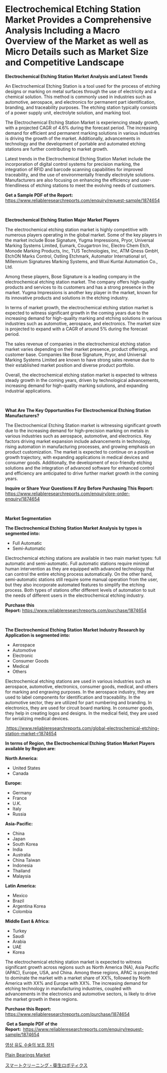 <p><h1>Electrochemical Etching Station Market Provides a Comprehensive Analysis Including a Macro Overview of the Market as well as Micro Details such as Market Size and Competitive Landscape</h1></p><p><strong>Electrochemical Etching Station Market Analysis and Latest Trends</strong></p>
<p><p>An Electrochemical Etching Station is a tool used for the process of etching designs or marking on metal surfaces through the use of electricity and a chemical solution. This method is commonly used in industries such as automotive, aerospace, and electronics for permanent part identification, branding, and traceability purposes. The etching station typically consists of a power supply unit, electrolyte solution, and marking tool.</p><p>The Electrochemical Etching Station Market is experiencing steady growth, with a projected CAGR of 4.6% during the forecast period. The increasing demand for efficient and permanent marking solutions in various industries is driving the growth of the market. Additionally, advancements in technology and the development of portable and automated etching stations are further contributing to market growth.</p><p>Latest trends in the Electrochemical Etching Station Market include the incorporation of digital control systems for precision marking, the integration of RFID and barcode scanning capabilities for improved traceability, and the use of environmentally friendly electrolyte solutions. Manufacturers are also focusing on enhancing the efficiency and user-friendliness of etching stations to meet the evolving needs of customers.</p></p>
<p><strong>Get a Sample PDF of the Report:&nbsp;</strong> <a href="https://www.reliableresearchreports.com/enquiry/request-sample/1874654">https://www.reliableresearchreports.com/enquiry/request-sample/1874654</a></p>
<p>&nbsp;</p>
<p><strong>Electrochemical Etching Station Major Market Players</strong></p>
<p><p>The electrochemical etching station market is highly competitive with numerous players operating in the global market. Some of the key players in the market include Bose Signature, Yugma Impressions, Pryor, Universal Marking Systems Limited, Eumark, Cougartron Inc, Electro Chem Etch, Monode Marking Products, Inc, TUS Technologies, Inc, ATM Qness GmbH, EtchON Marks Control, Ostling Etchmark, Automator International srl, Millennium Signatures Marking Systems, and Wuxi Kuntai Automation Co., Ltd.</p><p>Among these players, Bose Signature is a leading company in the electrochemical etching station market. The company offers high-quality products and services to its customers and has a strong presence in the market. Yugma Impressions is another key player in the market, known for its innovative products and solutions in the etching industry.</p><p>In terms of market growth, the electrochemical etching station market is expected to witness significant growth in the coming years due to the increasing demand for high-quality marking and etching solutions in various industries such as automotive, aerospace, and electronics. The market size is projected to expand with a CAGR of around 5% during the forecast period.</p><p>The sales revenue of companies in the electrochemical etching station market varies depending on their market presence, product offerings, and customer base. Companies like Bose Signature, Pryor, and Universal Marking Systems Limited are known to have strong sales revenue due to their established market position and diverse product portfolio.</p><p>Overall, the electrochemical etching station market is expected to witness steady growth in the coming years, driven by technological advancements, increasing demand for high-quality marking solutions, and expanding industrial applications.</p></p>
<p>&nbsp;</p>
<p><strong>What Are The Key Opportunities For Electrochemical Etching Station Manufacturers?</strong></p>
<p><p>The Electrochemical Etching Station market is witnessing significant growth due to the increasing demand for high-precision marking on metals in various industries such as aerospace, automotive, and electronics. Key factors driving market expansion include advancements in technology, rising automation in manufacturing processes, and growing emphasis on product customization. The market is expected to continue on a positive growth trajectory, with expanding applications in medical devices and consumer goods. Additionally, the development of eco-friendly etching solutions and the integration of advanced software for enhanced control and efficiency are anticipated to drive further market growth in the coming years.</p></p>
<p><strong>Inquire or Share Your Questions If Any Before Purchasing This Report:</strong> <a href="https://www.reliableresearchreports.com/enquiry/pre-order-enquiry/1874654">https://www.reliableresearchreports.com/enquiry/pre-order-enquiry/1874654</a></p>
<p>&nbsp;</p>
<p><strong>Market Segmentation</strong></p>
<p><strong>The Electrochemical Etching Station Market Analysis by types is segmented into:</strong></p>
<p><ul><li>Full Automatic</li><li>Semi-Automatic</li></ul></p>
<p><p>Electrochemical etching stations are available in two main market types: full automatic and semi-automatic. Full automatic stations require minimal human intervention as they are equipped with advanced technology that can control the entire etching process automatically. On the other hand, semi-automatic stations still require some manual operation from the user, but they also incorporate automated features to simplify the etching process. Both types of stations offer different levels of automation to suit the needs of different users in the electrochemical etching industry.</p></p>
<p><strong>Purchase this Report:&nbsp;</strong><a href="https://www.reliableresearchreports.com/purchase/1874654">https://www.reliableresearchreports.com/purchase/1874654</a></p>
<p>&nbsp;</p>
<p><strong>The Electrochemical Etching Station Market Industry Research by Application is segmented into:</strong></p>
<p><ul><li>Aerospace</li><li>Automotive</li><li>Electronic</li><li>Consumer Goods</li><li>Medical</li><li>Others</li></ul></p>
<p><p>Electrochemical etching stations are used in various industries such as aerospace, automotive, electronics, consumer goods, medical, and others for marking and engraving purposes. In the aerospace industry, they are used to label components for identification and traceability. In the automotive sector, they are utilized for part numbering and branding. In electronics, they are used for circuit board marking. In consumer goods, they help in creating logos and designs. In the medical field, they are used for serializing medical devices.</p></p>
<p><a href="https://www.reliableresearchreports.com/global-electrochemical-etching-station-market-r1874654">&nbsp;https://www.reliableresearchreports.com/global-electrochemical-etching-station-market-r1874654</a></p>
<p><strong>In terms of Region, the Electrochemical Etching Station Market Players available by Region are:</strong></p>
<p>
    <p> <strong> North America: </strong>
        <ul>
            <li>United States</li>
            <li>Canada</li>
        </ul>
        </p> 
    <p> <strong> Europe: </strong>
        <ul>
            <li>Germany</li>
            <li>France</li>
            <li>U.K.</li>
            <li>Italy</li>
            <li>Russia</li>
        </ul>
        </p> 
    <p> <strong> Asia-Pacific: </strong>
        <ul>
            <li>China</li>
            <li>Japan</li>
            <li>South Korea</li>
            <li>India</li>
            <li>Australia</li>
            <li>China Taiwan</li>
            <li>Indonesia</li>
            <li>Thailand</li>
            <li>Malaysia</li>
        </ul>
        </p> 
    <p> <strong> Latin America: </strong>
        <ul>
            <li>Mexico</li>
            <li>Brazil</li>
            <li>Argentina Korea</li>
            <li>Colombia</li>
        </ul>
        </p> 
    <p> <strong> Middle East & Africa: </strong>
        <ul>
            <li>Turkey</li>
            <li>Saudi</li>
            <li>Arabia</li>
            <li>UAE</li>
            <li>Korea</li>
        </ul>
    </p>
    </p>
<p><p>The electrochemical etching station market is expected to witness significant growth across regions such as North America (NA), Asia Pacific (APAC), Europe, USA, and China. Among these regions, APAC is projected to dominate the market with a market share of XX%, followed by North America with XX% and Europe with XX%. The increasing demand for etching technology in manufacturing industries, coupled with advancements in the electronics and automotive sectors, is likely to drive the market growth in these regions.</p></p>
<p><strong>Purchase this Report: </strong><a href="https://www.reliableresearchreports.com/purchase/1874654">https://www.reliableresearchreports.com/purchase/1874654</a></p>
<p>&nbsp;<strong>Get a Sample PDF of the Report:&nbsp;&nbsp;</strong><a href="https://www.reliableresearchreports.com/enquiry/request-sample/1874654">https://www.reliableresearchreports.com/enquiry/request-sample/1874654</a></p>
<p><strong></strong></p>
<p><p><a href="https://github.com/emakpiahsopiah/Market-Research-Report-List-1/blob/main/7062864177512.md">영상 유도 수술의 보조 장치</a></p><p><a href="https://github.com/lbird53714/Market-Research-Report-List-5/blob/main/plain-bearings-market.md">Plain Bearings Market</a></p><p><a href="https://github.com/LenoraKris2023/Market-Research-Report-List-1/blob/main/2508749164547.md">スマートクリーニング・衛生ロボティクス</a></p></p>